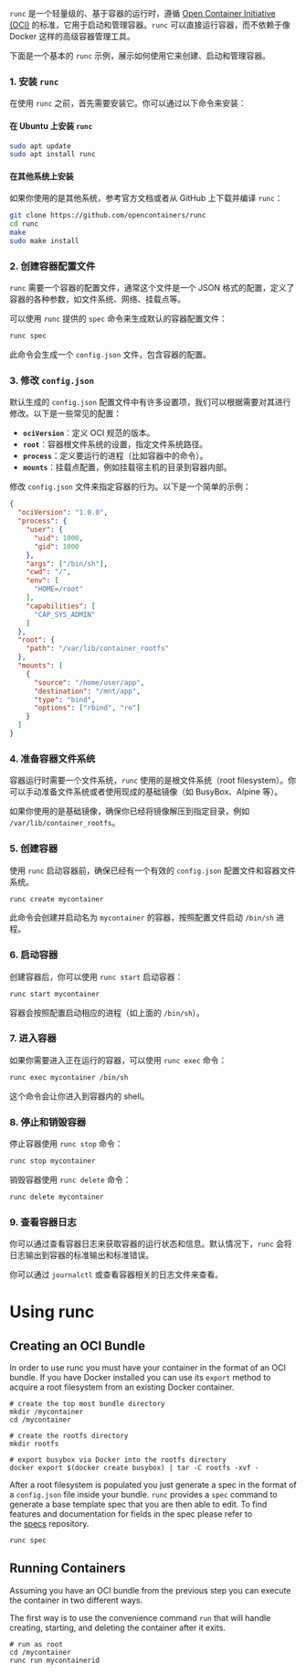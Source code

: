 `runc` 是一个轻量级的、基于容器的运行时，遵循 [Open Container Initiative (OCI)](https://opencontainers.org/) 的标准，它用于启动和管理容器。`runc` 可以直接运行容器，而不依赖于像 Docker 这样的高级容器管理工具。

下面是一个基本的 `runc` 示例，展示如何使用它来创建、启动和管理容器。

### 1. 安装 `runc`

在使用 `runc` 之前，首先需要安装它。你可以通过以下命令来安装：

#### 在 Ubuntu 上安装 `runc`

```bash
sudo apt update
sudo apt install runc
```

#### 在其他系统上安装

如果你使用的是其他系统，参考官方文档或者从 GitHub 上下载并编译 `runc`：

```bash
git clone https://github.com/opencontainers/runc
cd runc
make
sudo make install
```

### 2. 创建容器配置文件

`runc` 需要一个容器的配置文件，通常这个文件是一个 JSON 格式的配置，定义了容器的各种参数，如文件系统、网络、挂载点等。

可以使用 `runc` 提供的 `spec` 命令来生成默认的容器配置文件：

```bash
runc spec
```

此命令会生成一个 `config.json` 文件，包含容器的配置。

### 3. 修改 `config.json`

默认生成的 `config.json` 配置文件中有许多设置项，我们可以根据需要对其进行修改。以下是一些常见的配置：

- **`ociVersion`**：定义 OCI 规范的版本。
- **`root`**：容器根文件系统的设置，指定文件系统路径。
- **`process`**：定义要运行的进程（比如容器中的命令）。
- **`mounts`**：挂载点配置，例如挂载宿主机的目录到容器内部。

修改 `config.json` 文件来指定容器的行为。以下是一个简单的示例：

```json
{
  "ociVersion": "1.0.0",
  "process": {
    "user": {
      "uid": 1000,
      "gid": 1000
    },
    "args": ["/bin/sh"],
    "cwd": "/",
    "env": [
      "HOME=/root"
    ],
    "capabilities": [
      "CAP_SYS_ADMIN"
    ]
  },
  "root": {
    "path": "/var/lib/container_rootfs"
  },
  "mounts": [
    {
      "source": "/home/user/app",
      "destination": "/mnt/app",
      "type": "bind",
      "options": ["rbind", "ro"]
    }
  ]
}
```

### 4. 准备容器文件系统

容器运行时需要一个文件系统，`runc` 使用的是根文件系统（root filesystem）。你可以手动准备文件系统或者使用现成的基础镜像（如 BusyBox、Alpine 等）。

如果你使用的是基础镜像，确保你已经将镜像解压到指定目录，例如 `/var/lib/container_rootfs`。

### 5. 创建容器

使用 `runc` 启动容器前，确保已经有一个有效的 `config.json` 配置文件和容器文件系统。

```bash
runc create mycontainer
```

此命令会创建并启动名为 `mycontainer` 的容器，按照配置文件启动 `/bin/sh` 进程。

### 6. 启动容器

创建容器后，你可以使用 `runc start` 启动容器：

```bash
runc start mycontainer
```

容器会按照配置启动相应的进程（如上面的 `/bin/sh`）。

### 7. 进入容器

如果你需要进入正在运行的容器，可以使用 `runc exec` 命令：

```bash
runc exec mycontainer /bin/sh
```

这个命令会让你进入到容器内的 shell。

### 8. 停止和销毁容器

停止容器使用 `runc stop` 命令：

```bash
runc stop mycontainer
```

销毁容器使用 `runc delete` 命令：

```bash
runc delete mycontainer
```

### 9. 查看容器日志

你可以通过查看容器日志来获取容器的运行状态和信息。默认情况下，`runc` 会将日志输出到容器的标准输出和标准错误。

你可以通过 `journalctl` 或查看容器相关的日志文件来查看。


# Using runc
## Creating an OCI Bundle
In order to use runc you must have your container in the format of an OCI bundle. If you have Docker installed you can use its `export` method to acquire a root filesystem from an existing Docker container.
```
# create the top most bundle directory
mkdir /mycontainer
cd /mycontainer

# create the rootfs directory
mkdir rootfs

# export busybox via Docker into the rootfs directory
docker export $(docker create busybox) | tar -C rootfs -xvf -
```

After a root filesystem is populated you just generate a spec in the format of a `config.json` file inside your bundle. `runc` provides a `spec` command to generate a base template spec that you are then able to edit. To find features and documentation for fields in the spec please refer to the [specs](https://github.com/opencontainers/runtime-spec) repository.

```
runc spec
```

## Running Containers
Assuming you have an OCI bundle from the previous step you can execute the container in two different ways.

The first way is to use the convenience command `run` that will handle creating, starting, and deleting the container after it exits.
```
# run as root
cd /mycontainer
runc run mycontainerid
```



